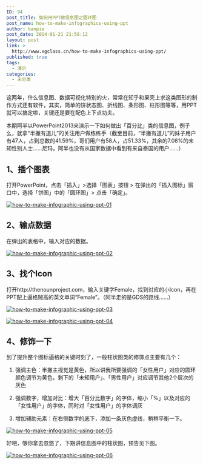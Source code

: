 ```yaml
---
ID: 94
post_title: 如何用PPT做信息图之圆环图
post_name: how-to-make-infographics-using-ppt
author: banpie
post_date: 2014-01-21 21:58:12
layout: post
link: >
  http://www.xgclass.cn/how-to-make-infographics-using-ppt/
published: true
tags:
  - 演示
categories:
  - 未分类
---
```

这两年，什么信息图、数据可视化特别的火，常常在知乎和果壳上求这类图形的制作方式还有软件，其实，简单的饼状态图、折线图、条形图、柱形图等等，用PPT就可以搞定啦，关键还是要在配色上下点功夫。

本期阿半以PowerPoint2013来演示一下如何做出「百分比」类的信息图，例子么，就拿“半撇有道儿”的关注用户做练练手（截至目前，“半撇有道儿”的妹子用户有47人，占到总数的41.59%，哥们用户有58人，占51.33%，其余的7.08%的未知性别人士……尼玛，阿半也没有从国家数据中看到有来自泰国的用户……）

## 1、插个图表

打开PowerPoint，点击「插入」>选择「图表」按钮 > 在弹出的「插入图标」窗口中，选择「饼图」中的「圆环图」> 点击「确定」。

[![how-to-make-infographic-using-ppt-01][1]][1]

## 2、输点数据

在弹出的表格中，输入对应的数据。

[![how-to-make-infographic-using-ppt-02][2]][2]

## 3、找个Icon

打开http://thenounproject.com，输入关键字Female，找到对应的小Icon，再在PPT配上逼格贼高的英文单词“Female”。（阿半走的是GDS的路线……）

[![how-to-make-infographic-using-ppt-03][3]][3]

[![how-to-make-infographic-using-ppt-04][4]][4]

## 4、修饰一下

到了提升整个图标逼格的关键时刻了，一般柱状图类的修饰点主要有几个：

1.  强调主色：半撇主视觉是黄色，所以讲我所要强调的「女性用户」对应的圆环颜色调节为黄色，剩下的「未知用户」、「男性用户」对应调节其他2个层次的灰色

2.  强调数字，增加对比：增大「百分比数字」的字体，缩小「%」以及对应的「女性用户」的字体，同时对「女性用户」的字体调灰

3.  增加辅助元素：在右侧数字的底下，添加一条灰色虚线，稍稍平衡一下。

[![how-to-make-infographic-using-ppt-05][5]][5]

好吧，够你拿去忽悠了，下期讲信息图中的柱状图，预告见下图。

[![how-to-make-infographic-using-ppt-06][6]][6]

 [1]: http://7arnhx.com1.z0.glb.clouddn.com/wp-content/uploads/2014/01/how-to-make-infographic-using-ppt-01.png
 [2]: http://7arnhx.com1.z0.glb.clouddn.com/wp-content/uploads/2014/01/how-to-make-infographic-using-ppt-02.png
 [3]: http://7arnhx.com1.z0.glb.clouddn.com/wp-content/uploads/2014/01/how-to-make-infographic-using-ppt-03.png
 [4]: http://7arnhx.com1.z0.glb.clouddn.com/wp-content/uploads/2014/01/how-to-make-infographic-using-ppt-04.png
 [5]: http://7arnhx.com1.z0.glb.clouddn.com/wp-content/uploads/2014/01/how-to-make-infographic-using-ppt-05.png
 [6]: http://7arnhx.com1.z0.glb.clouddn.com/wp-content/uploads/2014/01/how-to-make-infographic-using-ppt-06.png